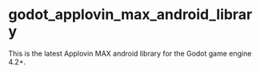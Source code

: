 # godot_applovin_max_android_library
This is the latest Applovin MAX android library for the Godot game engine 4.2+.
